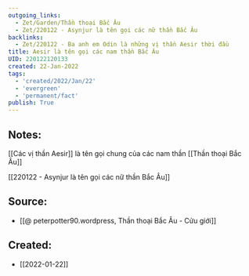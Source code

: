 ```yaml
---
outgoing_links:
  - Zet/Garden/Thần thoại Bắc Âu
  - Zet/220122 - Asynjur là tên gọi các nữ thần Bắc Âu
backlinks:
  - Zet/220122 - Ba anh em Odin là những vị thần Aesir thời đầu
title: Aesir là tên gọi các nam thần Bắc Âu
UID: 220122120133
created: 22-Jan-2022
tags:
  - 'created/2022/Jan/22'
  - 'evergreen'
  - 'permanent/fact'
publish: True
---
```

## Notes:
[[Các vị thần Aesir]] là tên gọi chung của các nam thần [[Thần thoại Bắc Âu]]

[[220122 - Asynjur là tên gọi các nữ thần Bắc Âu]]

## Source:
- [[@ peterpotter90.wordpress, Thần thoại Bắc Âu - Cửu giới]]


## Created:
- [[2022-01-22]]
